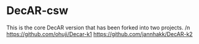 # DecAR-csw
This is the core DecAR version that has been forked into two projects. /n
https://github.com/ohuji/Decar-k1
https://github.com/jannhakk/DecAR-k2
